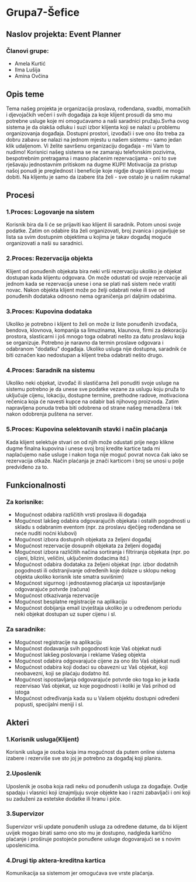 # Grupa7-Šefice
## Naslov projekta: Event Planner

### Članovi grupe:
- Amela Kurtić
- Ilma Lušija
- Amina Ovčina

## **Opis teme**

Tema našeg projekta je organizacija proslava, rođendana, svadbi, momačkih i djevojačkih večeri i svih događaja za koje klijent prosudi da 
smo mu potrebne usluge koje mi omogućavamo a naši saradnici pružaju.Svrha ovog sistema je da olakša odluku i suzi izbor klijenta koji se nalazi
u problemu organizovanja događaja. Dostupni prostori, izvođači i sve ono što treba za dobru zabavu se nalazi na jednom mjestu u našem sistemu  - 
samo jedan klik udaljenom.
Vi želite savršenu organizaciju događaja -  mi Vam to nudimo!
Korisnici našeg sistema se ne zamaraju telefonskim pozivima, bespotrebnim pretragama i masno plaćenim rezervacijama - oni to sve rješavaju 
jednostavnim pritiskom na dugme KUPI! 
Motivacija za pristup našoj ponudi je preglednost i beneficije koje nigdje drugo klijenti ne mogu dobiti. Na klijentu je samo da izabere šta želi - 
sve ostalo je u našim rukama!

## **Procesi**

### 1.Proces: Logovanje na sistem

Korisnik bira da li će se prijaviti kao klijent ili saradnik. Potom unosi svoje podatke. Zatim on odabire šta želi organizovati, broj zvanica i pojavljuje se lista sa svim dostupnim objektima u kojima je takav događaj moguće organizovati a naši su saradnici.

### 2.Proces: Rezervacija objekta

Klijent od ponuđenih objekata bira neki vrši rezervaciju ukoliko je objekat dostupan kada klijentu odgovara. On može odustati od svoje rezervacije ali jednom kada se rezervacija unese i ona se plati naš sistem neće vratiti novac. Nakon objekta klijent može po želji odabrati neke ili sve od ponuđenih dodataka odnosno nema ograničenja pri daljnim odabirima.

### 3.Proces: Kupovina dodataka

Ukoliko je potrebno i klijent to želi on može iz liste ponuđenih izvođača, bendova, klovnova, kompanija sa limuzinama, klaunova, firmi za dekoraciju prostora, slasticarni i još mnogo toga odabrati nešto za datu proslavu koja se organizuje. 
Potrebno je naravno da termin proslave odgovara i odabranom "dodatku" događaja.
Ukoliko usluga nije dostupna, saradnik će biti označen kao nedostupan a klijent treba odabrati nešto drugo.

### 4.Proces: Saradnik na sistemu

Ukoliko neki objekat, izvođač ili slastičarna želi ponuditi svoje usluge na sistemu potrebno je da unese sve podatke vezane za uslugu koju pruža to uključuje cijenu, lokaciju, dostupne termine, prethodne radove, motivaciona rečenica koja će navesti kupce na odabir baš njihovog proizvoda. Zatim napravljena ponuda treba biti odobrena od strane našeg menadžera i tek nakon odobrenja puštena na server.

### 5.Proces: Kupovina selektovanih stavki i način plaćanja

Kada klijent selektuje stvari on od njih može odustati prije nego klikne dugme finalna kupovina i unese svoj broj kredite kartice tada mi naplaćujemo naše usluge i nakon toga nije moguć povrat novca čak iako se rezervacija otkaže. Način plaćanja je znači karticom i broj se unosi u polje predviđeno za to.

## **Funkcionalnosti**

### Za korisnike:

 - Mogućnost odabira različitih vrsti proslava ili događaja
 - Mogućnost lakšeg odabira odgovarajućih objekata i ostalih pogodnosti u skladu s odabranim eventom (npr. za proslavu dječijeg rođendana se neće nuditi noćni klubovi)
 - Mogućnost izbora dostupnih objekata za željeni događaj
 - Mogućnost rezervacije dosupnih objekata za željeni događaj
 - Mogućnost izbora različitih načina sortiranja i filtriranja objekata (npr. po cijeni, blizini, veličini, uključenim dodacima itd.)
 - Mogućnost odabira dodataka za željeni objekat (npr. izbor dodatnih pogodnosti ili odstranjivanje određenih koje dolaze u sklopu nekog objekta ukoliko korisnik iste smatra suvišnim)
 - Mogućnost sigurnog i jednostavnog plaćanja uz ispostavljanje odgovarajuće potvrde (računa)
 - Mogućnost otkazivanja rezervacije
 - Mogućnost besplatne registracije na aplikaciju
 - Mogućnost dobijanja email izvještaja ukoliko je u određenom periodu neki objekat dostupan uz super cijenu i sl.
 
### Za saradnike:

 - Mogućnost registracije na aplikaciju
 - Mogućnost dodavanja svih pogodnosti koje Vaš objekat nudi
 - Mogućnost lakšeg poslovanja i reklame Vašeg objekta
 - Mogućnost odabira odgovarajuće cijene za ono što Vaš objekat nudi
 - Mogućnost odabira koji dodaci su obavezni uz Vaš objekat, koji neobavezni, koji se plaćaju dodatno itd.
 - Mogućnost ispostavljanja odgovarajuće potvrde oko toga ko je kada rezervisao Vaš objekat, uz koje pogodnosti i koliki je Vaš prihod od istoga
 - Mogućnost određivanja kada su u Vašem objektu dostupni određeni popusti, specijalni meniji i sl.

## **Akteri**

### 1.Korisnik usluga(Klijent) 

Korisnik usluga je osoba koja ima mogućnost da putem online sistema izabere i rezerviše sve sto joj je potrebno za događaj koji planira.

### 2.Uposlenik

Uposlenik je osoba koja radi neku od ponuđenih usluga za događaje. Ovdje spadaju i vlasnici koji iznajmljuju svoje objekte kao i razni zabavljači i oni koji su zaduženi za estetske dodatke ili hranu i piće.

### 3.Supervizor 

Supervizor vrši update ponuđenih usluga za određene datume, da bi klijent uvijek mogao birati samo ono sto mu je dostupno, nadgleda kartično plaćanje i proširuje postojeće ponuđene usluge dogovarajući se s novim uposlenicima.

### 4.Drugi tip aktera-kreditna kartica

Komunikacija sa sistemom jer omogućava sve vrste plaćanja.
